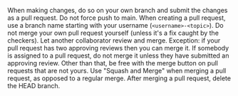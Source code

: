When making changes, do so on your own branch and submit the changes as a pull request. Do not force push to main.
When creating a pull request, use a branch name starting with your username (`<username>-<topic>`). Do not merge your own pull request yourself (unless it's a fix caught by the checkers). Let another collaborator review and merge.
Exception: if your pull request has two approving reviews then you can merge it.
If somebody is assigned to a pull request, do not merge it unless they have submitted an approving review.
Other than that, be free with the merge button on pull requests that are not yours.
Use "Squash and Merge" when merging a pull request, as opposed to a regular merge. After merging a pull request, delete the HEAD branch.
